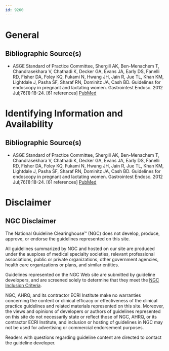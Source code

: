 ```yaml
---
id: 9260
---
```


# General

## Bibliographic Source(s)

- ASGE Standard of Practice Committee, Shergill AK, Ben-Menachem T, Chandrasekhara V, Chathadi K, Decker GA, Evans JA, Early DS, Fanelli RD, Fisher DA, Foley KQ, Fukami N, Hwang JH, Jain R, Jue TL, Khan KM, Lightdale J, Pasha SF, Sharaf RN, Dominitz JA, Cash BD. Guidelines for endoscopy in pregnant and lactating women. Gastrointest Endosc. 2012 Jul;76(1):18-24. [61 references] [ PubMed ](http://www.ncbi.nlm.nih.gov/entrez/query.fcgi?cmd=Retrieve&db=pubmed&dopt=Abstract&list_uids=22579258)

# Identifying Information and Availability

## Bibliographic Source(s)

- ASGE Standard of Practice Committee, Shergill AK, Ben-Menachem T, Chandrasekhara V, Chathadi K, Decker GA, Evans JA, Early DS, Fanelli RD, Fisher DA, Foley KQ, Fukami N, Hwang JH, Jain R, Jue TL, Khan KM, Lightdale J, Pasha SF, Sharaf RN, Dominitz JA, Cash BD. Guidelines for endoscopy in pregnant and lactating women. Gastrointest Endosc. 2012 Jul;76(1):18-24. [61 references] [ PubMed ](http://www.ncbi.nlm.nih.gov/entrez/query.fcgi?cmd=Retrieve&db=pubmed&dopt=Abstract&list_uids=22579258)

# Disclaimer

## NGC Disclaimer

The National Guideline Clearinghouse™ (NGC) does not develop, produce, approve, or endorse the guidelines represented on this site.

All guidelines summarized by NGC and hosted on our site are produced under the auspices of medical specialty societies, relevant professional associations, public or private organizations, other government agencies, health care organizations or plans, and similar entities.

Guidelines represented on the NGC Web site are submitted by guideline developers, and are screened solely to determine that they meet the [NGC Inclusion Criteria](/help-and-about/summaries/inclusion-criteria).

NGC, AHRQ, and its contractor ECRI Institute make no warranties concerning the content or clinical efficacy or effectiveness of the clinical practice guidelines and related materials represented on this site. Moreover, the views and opinions of developers or authors of guidelines represented on this site do not necessarily state or reflect those of NGC, AHRQ, or its contractor ECRI Institute, and inclusion or hosting of guidelines in NGC may not be used for advertising or commercial endorsement purposes.

Readers with questions regarding guideline content are directed to contact the guideline developer.

